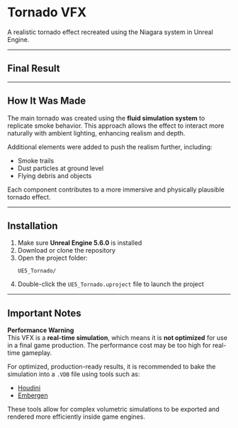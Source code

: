 # Tornado VFX  
A realistic tornado effect recreated using the Niagara system in Unreal Engine.

---

## Final Result  

<!-- RESULT-HERE -->

---

## How It Was Made

The main tornado was created using the **fluid simulation system** to replicate smoke behavior. This approach allows the effect to interact more naturally with ambient lighting, enhancing realism and depth.


<!--  RESULT-HERE -->

Additional elements were added to push the realism further, including:

- Smoke trails  
- Dust particles at ground level  
- Flying debris and objects 

Each component contributes to a more immersive and physically plausible tornado effect.

---

## Installation

1. Make sure **Unreal Engine 5.6.0** is installed  
2. Download or clone the repository
3. Open the project folder:
   ```
   UE5_Tornado/
   ```
4. Double-click the `UE5_Tornado.uproject` file to launch the project

---

## Important Notes

**Performance Warning**  
This VFX is a **real-time simulation**, which means it is **not optimized** for use in a final game production. The performance cost may be too high for real-time gameplay.

For optimized, production-ready results, it is recommended to bake the simulation into a `.VDB` file using tools such as:

- [Houdini](https://www.sidefx.com/products/houdini/)  
- [Embergen](https://jangafx.com/software/embergen/)

These tools allow for complex volumetric simulations to be exported and rendered more efficiently inside game engines.
